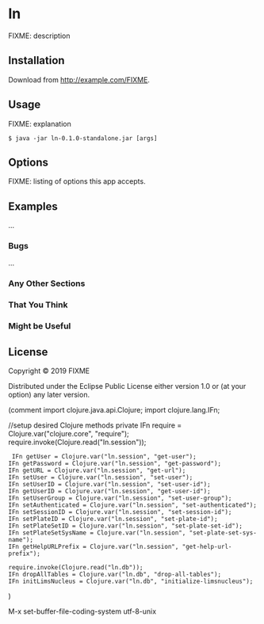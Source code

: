 # ln

FIXME: description

## Installation

Download from http://example.com/FIXME.

## Usage

FIXME: explanation

    $ java -jar ln-0.1.0-standalone.jar [args]

## Options

FIXME: listing of options this app accepts.

## Examples

...

### Bugs

...

### Any Other Sections
### That You Think
### Might be Useful

## License

Copyright © 2019 FIXME

Distributed under the Eclipse Public License either version 1.0 or (at
your option) any later version.


(comment
import clojure.java.api.Clojure;
import clojure.lang.IFn;

//setup desired Clojure methods
    private IFn require = Clojure.var("clojure.core", "require");
    require.invoke(Clojure.read("ln.session"));


     IFn getUser = Clojure.var("ln.session", "get-user");
    IFn getPassword = Clojure.var("ln.session", "get-password");
    IFn getURL = Clojure.var("ln.session", "get-url");
    IFn setUser = Clojure.var("ln.session", "set-user");
    IFn setUserID = Clojure.var("ln.session", "set-user-id");
    IFn getUserID = Clojure.var("ln.session", "get-user-id");
    IFn setUserGroup = Clojure.var("ln.session", "set-user-group");
    IFn setAuthenticated = Clojure.var("ln.session", "set-authenticated");
    IFn setSessionID = Clojure.var("ln.session", "set-session-id");
    IFn setPlateID = Clojure.var("ln.session", "set-plate-id");
    IFn setPlateSetID = Clojure.var("ln.session", "set-plate-set-id");
    IFn setPlateSetSysName = Clojure.var("ln.session", "set-plate-set-sys-name");
    IFn getHelpURLPrefix = Clojure.var("ln.session", "get-help-url-prefix");

    require.invoke(Clojure.read("ln.db"));
    IFn dropAllTables = Clojure.var("ln.db", "drop-all-tables");
    IFn initLimsNucleus = Clojure.var("ln.db", "initialize-limsnucleus");
)

M-x set-buffer-file-coding-system utf-8-unix

